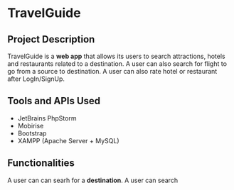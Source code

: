 # TravelGuide

## Project Description
TravelGuide is a **web app** that allows its users to search attractions, hotels and restaurants related to a destination. A user can also search for flight to go from a source to destination. A user can also rate hotel or restaurant after LogIn/SignUp.

## Tools and APIs Used
* JetBrains PhpStorm
* Mobirise
* Bootstrap
* XAMPP (Apache Server + MySQL)

## Functionalities
A user can can searh for a **destination**. A user can search
